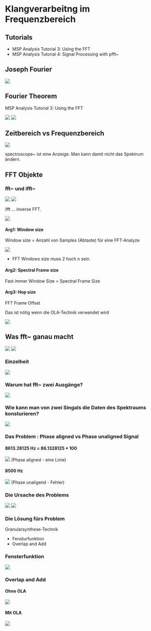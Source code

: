 # Klangverarbeitng im Frequenzbereich

## Tutorials

- MSP Analysis Tutorial 3: Using the FFT
- MSP Analysis Tutorial 4: Signal Processing with pfft~

## Joseph Fourier

![](k1/Fourier_portlait.jpeg)

## Fourier Theorem

MSP Analysis Tutorial 3: Using the FFT

![](k1/excerpt1.png)
![](k1/FFT-Time-Frequency-View.png)

## Zeitbereich vs Frequenzbereich


![](k1/time_vs_freq.png)

spectroscope~ ist eine Anzeige. Man kann damit nicht das Spektrum ändern.

## FFT Objekte
### fft~ und ifft~

![](k1/two_objects.png)
![](k1/conversion.png)

ifft ... inverse FFT.

![](k1/resynthesis_analysis.png)

#### Arg1: Window size

Window size = Anzahl von Samples (Abtaste) für eine FFT-Analyze

![](k1/excerpt2.png)
- FFT Windows size muss 2 hoch n sein.

#### Arg2: Spectral Frame size
Fast immer
Window Size = Spectral Frame Size

#### Arg3: Hop size

FFT Frame Offset

Das ist nötig wenn die OLA-Technik verwendet wird


![](k1/hopsize.png)

## Was fft~ ganau macht
![](k1/excerpt3.png)
![](k1/slicing.png)

### Einzelheit
![](k1/bins.png)

### Warum hat fft~ zwei Ausgänge?

![](k1/excerpt4.png)

### Wie kann man von zwei Singals die Daten des Spektraums konsturieren?
![](k1/excerpt5.png)

### Das Problem : Phase aligned vs Phase unaligned Signal

#### 8613.28125 Hz = 86.1328125 * 100
![](k1/aligned.png)
(Phase aligned - eine Linie)

#### 8500 Hz
![](k1/nowindow.png)
(Phase unaligend - Fehler)

### Die Ursache des Problems

![](k1/phase_problem.png)
![](k1/excerpt6.png)

### Die Lösung fürs Problem

Granularsynthese-Technik

- Fensturfunktion
- Overlap and Add

### Fensterfunktion

![](k1/hanning.png)

### Overlap and Add

#### Ohne OLA
![](k1/no_ola.png)

#### Mit OLA
![](k1/ola.png)




